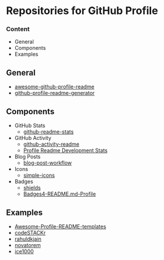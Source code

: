 # Repositories for GitHub Profile

### Content

- General
- Components
- Examples

## General

- [awesome-github-profile-readme](https://github.com/abhisheknaiidu/awesome-github-profile-readme)
- [github-profile-readme-generator](https://github.com/rahuldkjain/github-profile-readme-generator)

## Components

- GitHub Stats
  - [github-readme-stats](https://github.com/anuraghazra/github-readme-stats)
- GitHub Activity
  - [github-activity-readme](https://github.com/jamesgeorge007/github-activity-readme)
  - [Profile Readme Development Stats](https://github.com/marketplace/actions/profile-readme-development-stats)
- Blog Posts
  - [blog-post-workflow](https://github.com/gautamkrishnar/blog-post-workflow)
- Icons
  - [simple-icons](https://github.com/simple-icons/simple-icons)
- Badges
  - [shields](https://github.com/badges/shields)
  - [Badges4-README.md-Profile](https://github.com/alexandresanlim/Badges4-README.md-Profile)

## Examples

- [Awesome-Profile-README-templates](https://github.com/kautukkundan/Awesome-Profile-README-templates)
- [codeSTACKr](https://github.com/codeSTACKr/codeSTACKr)
- [rahuldkjain](https://github.com/rahuldkjain/rahuldkjain)
- [novatorem](https://github.com/novatorem/novatorem)
- [ice1000](https://github.com/ice1000/ice1000)